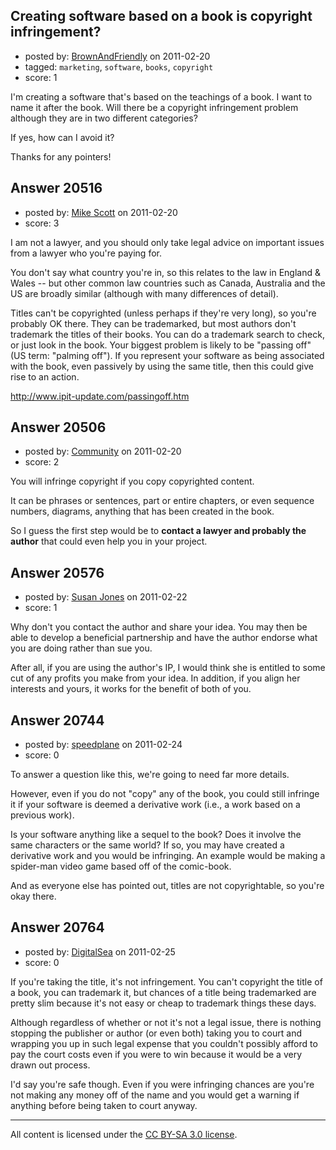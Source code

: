 ## Creating software based on a book is copyright infringement?

- posted by: [BrownAndFriendly](https://stackexchange.com/users/-1/7908-brownandfriendly) on 2011-02-20
- tagged: `marketing`, `software`, `books`, `copyright`
- score: 1

I'm creating a software that's based on the teachings of a book. I want to name it after the book. Will there be a copyright infringement problem although they are in two different categories? 

If yes, how can I avoid it?

Thanks for any pointers! 


## Answer 20516

- posted by: [Mike Scott](https://stackexchange.com/users/-1/6167-mike-scott) on 2011-02-20
- score: 3

I am not a lawyer, and you should only take legal advice on important issues from a lawyer who you're paying for.

You don't say what country you're in, so this relates to the law in England & Wales -- but other common law countries such as Canada, Australia and the US are broadly similar (although with many differences of detail).

Titles can't be copyrighted (unless perhaps if they're very long), so you're probably OK there. They can be trademarked, but most authors don't trademark the titles of their books. You can do a trademark search to check, or just look in the book. Your biggest problem is likely to be "passing off" (US term: "palming off"). If you represent your software as being associated with the book, even passively by using the same title, then this could give rise to an action.

http://www.ipit-update.com/passingoff.htm


## Answer 20506

- posted by: [Community](https://stackexchange.com/users/-1/-1-community) on 2011-02-20
- score: 2

You will infringe copyright if you copy copyrighted content.

It can be phrases or sentences, part or entire chapters, or even sequence numbers, diagrams, anything that has been created in the book.

So I guess the first step would be to **contact a lawyer and probably the author** that could even help you in your project.


## Answer 20576

- posted by: [Susan Jones](https://stackexchange.com/users/-1/2737-susan-jones) on 2011-02-22
- score: 1

Why don't you contact the author and share your idea. You may then be able to develop a beneficial partnership and have the author endorse what you are doing rather than sue you. 

After all, if you are using the author's IP, I would think she is entitled to some cut of any profits you make from your idea. In addition, if you align her interests and yours, it works for the benefit of both of you.


## Answer 20744

- posted by: [speedplane](https://stackexchange.com/users/-1/8066-speedplane) on 2011-02-24
- score: 0

To answer a question like this, we're going to need far more details. 

However, even if you do not "copy" any of the book, you could still infringe it if your software is deemed a derivative work (i.e., a work based on a previous work). 

Is your software anything like a sequel to the book? Does it involve the same characters or the same world? If so, you may have created a derivative work and you would be infringing. An example would be making a spider-man video game based off of the comic-book.

And as everyone else has pointed out, titles are not copyrightable, so you're okay there.


## Answer 20764

- posted by: [DigitalSea](https://stackexchange.com/users/-1/7816-digitalsea) on 2011-02-25
- score: 0

If you're taking the title, it's not infringement. You can't copyright the title of a book, you can trademark it, but chances of a title being trademarked are pretty slim because it's not easy or cheap to trademark things these days.

Although regardless of whether or not it's not a legal issue, there is nothing stopping the publisher or author (or even both) taking you to court and wrapping you up in such legal expense that you couldn't possibly afford to pay the court costs even if you were to win because it would be a very drawn out process.

I'd say you're safe though. Even if you were infringing chances are you're not making any money off of the name and you would get a warning if anything before being taken to court anyway.



---

All content is licensed under the [CC BY-SA 3.0 license](https://creativecommons.org/licenses/by-sa/3.0/).
